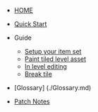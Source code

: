 
* [HOME](./)

* [Quick Start](./QuickStart)

* Guide  
  * [Setup your item set](./Guide/SetupItemSet)
  * [Paint tiled level asset](./Guide/TiledLevelAsset)
  * [In level editing](./Guide/InLevelEditing)
  * [Break tile](./Guide/Break)

* [Glossary] (./Glossary.md)

* [Patch Notes](./PatchNotes)

